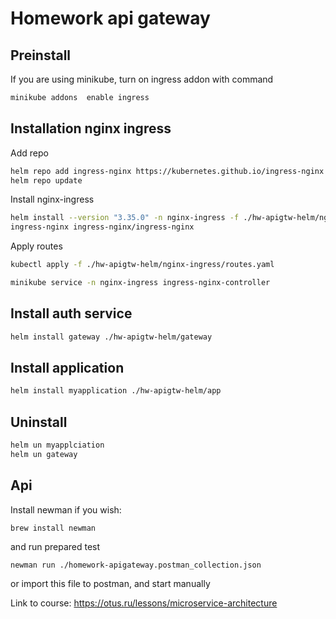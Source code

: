 # Homework api gateway

## Preinstall
If you are using minikube, turn on ingress addon with command
```bash
minikube addons  enable ingress
```

## Installation nginx ingress
Add repo
```bash
helm repo add ingress-nginx https://kubernetes.github.io/ingress-nginx
helm repo update
```
Install nginx-ingress
```bash
helm install --version "3.35.0" -n nginx-ingress -f ./hw-apigtw-helm/nginx-ingress/nginx.yaml \
ingress-nginx ingress-nginx/ingress-nginx
```

Apply routes
```bash
kubectl apply -f ./hw-apigtw-helm/nginx-ingress/routes.yaml

minikube service -n nginx-ingress ingress-nginx-controller
```

## Install auth service

```bash
helm install gateway ./hw-apigtw-helm/gateway
```

## Install application

```bash
helm install myapplication ./hw-apigtw-helm/app
```

## Uninstall

```bash
helm un myapplciation
helm un gateway
```


## Api
Install newman if you wish:
```
brew install newman
```
and run prepared test
```
newman run ./homework-apigateway.postman_collection.json
```
or import this file to postman, and start manually

Link to course: https://otus.ru/lessons/microservice-architecture